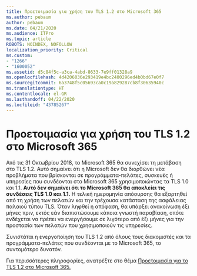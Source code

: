 ```yaml
---
title: Προετοιμασία για χρήση του TLS 1.2 στο Microsoft 365
ms.author: pebaum
author: pebaum
ms.date: 04/21/2020
ms.audience: ITPro
ms.topic: article
ROBOTS: NOINDEX, NOFOLLOW
localization_priority: Critical
ms.custom:
- "1266"
- "1600052"
ms.assetid: d5c84f5c-a3ca-4abd-8633-7e9ff01328a9
ms.openlocfilehash: 4d4206036e293419e4bc2400296ed4b0bd67e0f7
ms.sourcegitcommit: 6a3748f5c05693ca0c19a829287cb8f30635940c
ms.translationtype: HT
ms.contentlocale: el-GR
ms.lasthandoff: 04/22/2020
ms.locfileid: "43785267"
---
```

# <a name="prepare-for-use-of-tls-12-in-microsoft-365"></a>Προετοιμασία για χρήση του TLS 1.2 στο Microsoft 365

Από τις 31 Οκτωβρίου 2018, το Microsoft 365 θα συνεχίσει τη μετάβαση στο TLS 1.2. Αυτό σημαίνει ότι η Microsoft δεν θα διορθώνει νέα προβλήματα που βρίσκονται σε προγράμματα-πελάτες, συσκευές ή υπηρεσίες που συνδέονται στο Microsoft 365 χρησιμοποιώντας τα TLS 1.0 και 1.1. **Αυτό δεν σημαίνει ότι το Microsoft 365 θα αποκλείει τις συνδέσεις TLS 1.0 και 1.1.** Η τελική ημερομηνία απόσυρσης θα εξαρτηθεί από τη χρήση των πελατών και την τρέχουσα κατάσταση της ασφάλειας παλαιού τύπου TLS. Όταν ληφθεί η απόφαση, θα υπάρξει ανακοίνωση έξι μήνες πριν, εκτός εάν διαπιστώσουμε κάποια γνωστή παραβίαση, οπότε ενδέχεται να πρέπει να ενεργήσουμε σε λιγότερο από έξι μήνες για την προστασία των πελατών που χρησιμοποιούν τις υπηρεσίες.
  
Συνιστάται η ενεργοποίηση του TLS 1.2 από όλους τους διακομιστές και τα προγράμματα-πελάτες που συνδέονται με το Microsoft 365, το συντομότερο δυνατόν.
  
Για περισσότερες πληροφορίες, ανατρέξτε στο θέμα [Προετοιμασία για το TLS 1.2 στο Microsoft 365.](https://support.microsoft.com/help/4057306/preparing-for-tls-1-2-in-office-365)
  